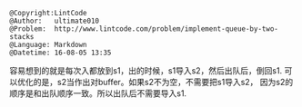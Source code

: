 ```
@Copyright:LintCode
@Author:   ultimate010
@Problem:  http://www.lintcode.com/problem/implement-queue-by-two-stacks
@Language: Markdown
@Datetime: 16-08-05 13:35
```

容易想到的就是每次入都放到s1，出的时候，s1导入s2，然后出队后，倒回s1.
可以优化的是，s2当作出对buffer。如果s2不为空，不需要把s1导入s2， 因为s2的顺序是和出队顺序一致。所以出队后不需要导入s1.